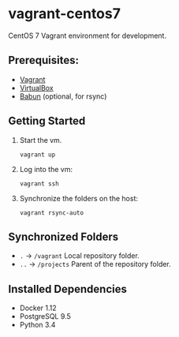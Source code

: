 # vagrant-centos7

CentOS 7 Vagrant environment for development.

## Prerequisites:

- [Vagrant](https://www.vagrantup.com)
- [VirtualBox](https://www.virtualbox.org)
- [Babun](http://babun.github.io) (optional, for rsync)

## Getting Started

1. Start the vm.

    ```
    vagrant up
    ```

2. Log into the vm:

    ```
    vagrant ssh
    ```

3. Synchronize the folders on the host:
    
    ```
    vagrant rsync-auto
    ```

## Synchronized Folders

- `.` → `/vagrant` Local repository folder.
- `..` → `/projects` Parent of the repository folder.

## Installed Dependencies

- Docker 1.12
- PostgreSQL 9.5
- Python 3.4

